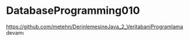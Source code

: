 # DatabaseProgramming010
https://github.com/metehn/DerinlemesineJava_2_VeritabaniProgramlama devamı
